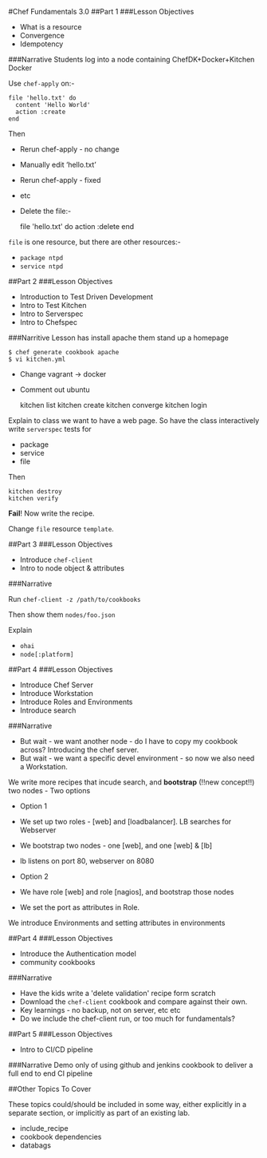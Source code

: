 #Chef Fundamentals 3.0
##Part 1
###Lesson Objectives
- What is a resource
- Convergence
- Idempotency


###Narrative
Students log into a node containing ChefDK+Docker+Kitchen Docker

Use `chef-apply` on:-

    file 'hello.txt' do
      content 'Hello World'
      action :create
    end

Then
- Rerun chef-apply - no change
- Manually edit ‘hello.txt’
- Rerun chef-apply - fixed
- etc
- Delete the file:-


    file 'hello.txt' do
          action :delete
    end

`file` is one resource, but there are other resources:-
- `package ntpd`
- `service ntpd`

##Part 2
###Lesson Objectives
- Introduction to Test Driven Development
- Intro to Test Kitchen
- Intro to Serverspec
- Intro to Chefspec

###Narritive
Lesson has install apache them stand up a homepage

    $ chef generate cookbook apache
    $ vi kitchen.yml

- Change vagrant -> docker
- Comment out ubuntu


    kitchen list
    kitchen create
    kitchen converge
    kitchen login

Explain to class we want to have a web page. So have the class interactively write `serverspec` tests for
- package
- service
- file

Then

    kitchen destroy
    kitchen verify

__Fail__!  Now write the recipe.

Change `file` resource `template`.


##Part 3
###Lesson Objectives
- Introduce `chef-client`
- Intro to node object & attributes

###Narrative

Run `chef-client -z /path/to/cookbooks`

Then show them `nodes/foo.json`

Explain
- `ohai`
- `node[:platform]`

##Part 4
###Lesson Objectives
- Introduce Chef Server
- Introduce Workstation
- Introduce Roles and Environments
- Introduce search

###Narrative
- But wait - we want another node - do I have to copy my cookbook across? Introducing the chef server.
- But wait - we want a specific devel environment - so now we also need a Workstation.

We write more recipes that incude search, and __bootstrap__ (!!new concept!!) two nodes - Two options
- Option 1
 - We set up two roles - [web] and [loadbalancer].  LB searches for Webserver
 - We bootstrap two nodes - one [web], and one [web] & [lb]
 - lb listens on port 80, webserver on 8080
- Option 2
 - We have role [web] and role [nagios], and bootstrap those nodes

- We set the port as attributes in Role.

We introduce Environments and setting attributes in environments

##Part 4
###Lesson Objectives
- Introduce the Authentication model
- community cookbooks


###Narrative
- Have the kids write a 'delete validation' recipe form scratch
- Download the `chef-client` cookbook and compare against their own.
- Key learnings - no backup, not on server, etc etc
- Do we include the chef-client run, or too much for fundamentals?

##Part 5
###Lesson Objectives
- Intro to CI/CD pipeline

###Narrative
Demo only of using github and jenkins cookbook to deliver a full end to end CI pipeline



##Other Topics To Cover

These topics could/should be included in some way, either explicitly in a separate section, or implicitly as part of an existing lab.

- include_recipe
- cookbook dependencies
- databags
